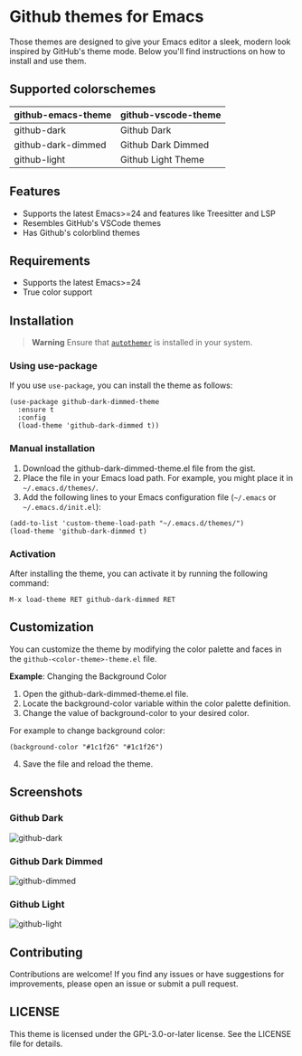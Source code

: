# Github themes for Emacs

Those themes are designed to give your Emacs editor a sleek, modern look inspired by GitHub's theme mode. Below you'll find instructions on how to install and use them.

## Supported colorschemes

| github-emacs-theme | github-vscode-theme|
| :----------------- | :----------------- |
| github-dark        | Github Dark        |
| github-dark-dimmed | Github Dark Dimmed |
| github-light       | Github Light Theme |

## Features

* Supports the latest Emacs>=24 and features like Treesitter and LSP
* Resembles GitHub's VSCode themes
* Has Github's colorblind themes

## Requirements

* Supports the latest Emacs>=24
* True color support

## Installation

> **Warning**
> Ensure that [`autothemer`](https://github.com/jasonm23/autothemer) is installed in your system.

### Using use-package

If you use `use-package`, you can install the theme as follows:

```elisp
(use-package github-dark-dimmed-theme
  :ensure t
  :config
  (load-theme 'github-dark-dimmed t))
```

### Manual installation

1. Download the github-dark-dimmed-theme.el file from the gist.
2. Place the file in your Emacs load path. For example, you might place it in `~/.emacs.d/themes/`.
3. Add the following lines to your Emacs configuration file (`~/.emacs` or `~/.emacs.d/init.el`):

```elisp
(add-to-list 'custom-theme-load-path "~/.emacs.d/themes/")
(load-theme 'github-dark-dimmed t)
```
### Activation

After installing the theme, you can activate it by running the following command:

```
M-x load-theme RET github-dark-dimmed RET
```

## Customization

You can customize the theme by modifying the color palette and faces in the `github-<color-theme>-theme.el` file.

**Example**: Changing the Background Color

1. Open the github-dark-dimmed-theme.el file.
2. Locate the background-color variable within the color palette definition.
3. Change the value of background-color to your desired color.

For example to change background color:

```elisp
(background-color "#1c1f26" "#1c1f26")
```

4. Save the file and reload the theme.

## Screenshots

### Github Dark

![github-dark](https://github.com/ladroid/github-emacs-theme/assets/12819340/8761e833-d0c6-4918-8d98-20db6aaa6bf6)

### Github Dark Dimmed

![github-dimmed](https://github.com/ladroid/github-emacs-theme/assets/12819340/06d99e95-c340-4820-82f6-13c149c4c435)

### Github Light

![github-light](https://github.com/ladroid/github-emacs-theme/assets/12819340/667edfba-4b1b-42df-9460-8f58beb05a8b)

## Contributing

Contributions are welcome! If you find any issues or have suggestions for improvements, please open an issue or submit a pull request.

## LICENSE

This theme is licensed under the GPL-3.0-or-later license. See the LICENSE file for details.

